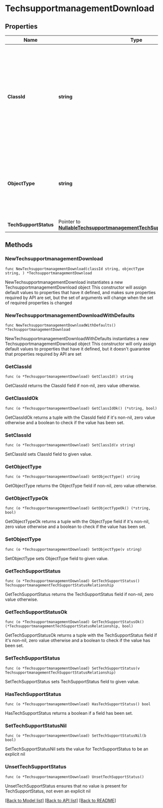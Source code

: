 # TechsupportmanagementDownload

## Properties

Name | Type | Description | Notes
------------ | ------------- | ------------- | -------------
**ClassId** | **string** | The fully-qualified name of the instantiated, concrete type. This property is used as a discriminator to identify the type of the payload when marshaling and unmarshaling data. | [default to "techsupportmanagement.Download"]
**ObjectType** | **string** | The fully-qualified name of the instantiated, concrete type. The value should be the same as the &#39;ClassId&#39; property. | [default to "techsupportmanagement.Download"]
**TechSupportStatus** | Pointer to [**NullableTechsupportmanagementTechSupportStatusRelationship**](TechsupportmanagementTechSupportStatusRelationship.md) |  | [optional] 

## Methods

### NewTechsupportmanagementDownload

`func NewTechsupportmanagementDownload(classId string, objectType string, ) *TechsupportmanagementDownload`

NewTechsupportmanagementDownload instantiates a new TechsupportmanagementDownload object
This constructor will assign default values to properties that have it defined,
and makes sure properties required by API are set, but the set of arguments
will change when the set of required properties is changed

### NewTechsupportmanagementDownloadWithDefaults

`func NewTechsupportmanagementDownloadWithDefaults() *TechsupportmanagementDownload`

NewTechsupportmanagementDownloadWithDefaults instantiates a new TechsupportmanagementDownload object
This constructor will only assign default values to properties that have it defined,
but it doesn't guarantee that properties required by API are set

### GetClassId

`func (o *TechsupportmanagementDownload) GetClassId() string`

GetClassId returns the ClassId field if non-nil, zero value otherwise.

### GetClassIdOk

`func (o *TechsupportmanagementDownload) GetClassIdOk() (*string, bool)`

GetClassIdOk returns a tuple with the ClassId field if it's non-nil, zero value otherwise
and a boolean to check if the value has been set.

### SetClassId

`func (o *TechsupportmanagementDownload) SetClassId(v string)`

SetClassId sets ClassId field to given value.


### GetObjectType

`func (o *TechsupportmanagementDownload) GetObjectType() string`

GetObjectType returns the ObjectType field if non-nil, zero value otherwise.

### GetObjectTypeOk

`func (o *TechsupportmanagementDownload) GetObjectTypeOk() (*string, bool)`

GetObjectTypeOk returns a tuple with the ObjectType field if it's non-nil, zero value otherwise
and a boolean to check if the value has been set.

### SetObjectType

`func (o *TechsupportmanagementDownload) SetObjectType(v string)`

SetObjectType sets ObjectType field to given value.


### GetTechSupportStatus

`func (o *TechsupportmanagementDownload) GetTechSupportStatus() TechsupportmanagementTechSupportStatusRelationship`

GetTechSupportStatus returns the TechSupportStatus field if non-nil, zero value otherwise.

### GetTechSupportStatusOk

`func (o *TechsupportmanagementDownload) GetTechSupportStatusOk() (*TechsupportmanagementTechSupportStatusRelationship, bool)`

GetTechSupportStatusOk returns a tuple with the TechSupportStatus field if it's non-nil, zero value otherwise
and a boolean to check if the value has been set.

### SetTechSupportStatus

`func (o *TechsupportmanagementDownload) SetTechSupportStatus(v TechsupportmanagementTechSupportStatusRelationship)`

SetTechSupportStatus sets TechSupportStatus field to given value.

### HasTechSupportStatus

`func (o *TechsupportmanagementDownload) HasTechSupportStatus() bool`

HasTechSupportStatus returns a boolean if a field has been set.

### SetTechSupportStatusNil

`func (o *TechsupportmanagementDownload) SetTechSupportStatusNil(b bool)`

 SetTechSupportStatusNil sets the value for TechSupportStatus to be an explicit nil

### UnsetTechSupportStatus
`func (o *TechsupportmanagementDownload) UnsetTechSupportStatus()`

UnsetTechSupportStatus ensures that no value is present for TechSupportStatus, not even an explicit nil

[[Back to Model list]](../README.md#documentation-for-models) [[Back to API list]](../README.md#documentation-for-api-endpoints) [[Back to README]](../README.md)



